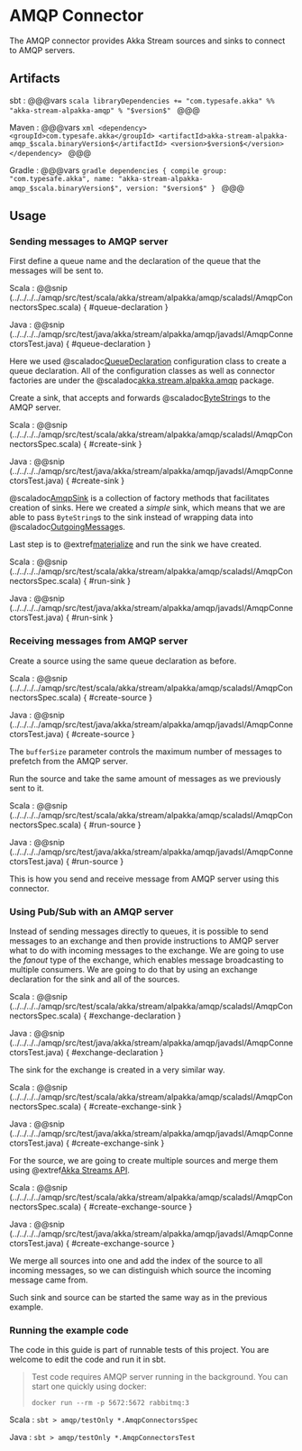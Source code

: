 # AMQP Connector

The AMQP connector provides Akka Stream sources and sinks to connect to AMQP servers.

## Artifacts

sbt
:   @@@vars
    ```scala
    libraryDependencies += "com.typesafe.akka" %% "akka-stream-alpakka-amqp" % "$version$"
    ```
    @@@

Maven
:   @@@vars
    ```xml
    <dependency>
      <groupId>com.typesafe.akka</groupId>
      <artifactId>akka-stream-alpakka-amqp_$scala.binaryVersion$</artifactId>
      <version>$version$</version>
    </dependency>
    ```
    @@@

Gradle
:   @@@vars
    ```gradle
    dependencies {
      compile group: "com.typesafe.akka", name: "akka-stream-alpakka-amqp_$scala.binaryVersion$", version: "$version$"
    }
    ```
    @@@

## Usage

### Sending messages to AMQP server

First define a queue name and the declaration of the queue that the messages will be sent to.

Scala
: @@snip (../../../../amqp/src/test/scala/akka/stream/alpakka/amqp/scaladsl/AmqpConnectorsSpec.scala) { #queue-declaration }

Java
: @@snip (../../../../amqp/src/test/java/akka/stream/alpakka/amqp/javadsl/AmqpConnectorsTest.java) { #queue-declaration }

Here we used @scaladoc[QueueDeclaration](akka.stream.alpakka.amqp.QueueDeclaration) configuration class to create a queue declaration. All of the configuration classes as well as connector factories are under the @scaladoc[akka.stream.alpakka.amqp](akka.stream.alpakka.amqp.package) package.

Create a sink, that accepts and forwards @scaladoc[ByteString](akka.util.ByteString)s to the AMQP server.

Scala
: @@snip (../../../../amqp/src/test/scala/akka/stream/alpakka/amqp/scaladsl/AmqpConnectorsSpec.scala) { #create-sink }

Java
: @@snip (../../../../amqp/src/test/java/akka/stream/alpakka/amqp/javadsl/AmqpConnectorsTest.java) { #create-sink }

@scaladoc[AmqpSink](akka.stream.alpakka.amqp.AmqpSink$) is a collection of factory methods that facilitates creation of sinks. Here we created a *simple* sink, which means that we are able to pass `ByteString`s to the sink instead of wrapping data into @scaladoc[OutgoingMessage](akka.stream.alpakka.amqp.OutgoingMessage)s.

Last step is to @extref[materialize](akka-docs:scala/stream/stream-flows-and-basics) and run the sink we have created.

Scala
: @@snip (../../../../amqp/src/test/scala/akka/stream/alpakka/amqp/scaladsl/AmqpConnectorsSpec.scala) { #run-sink }

Java
: @@snip (../../../../amqp/src/test/java/akka/stream/alpakka/amqp/javadsl/AmqpConnectorsTest.java) { #run-sink }

### Receiving messages from AMQP server

Create a source using the same queue declaration as before.

Scala
: @@snip (../../../../amqp/src/test/scala/akka/stream/alpakka/amqp/scaladsl/AmqpConnectorsSpec.scala) { #create-source }

Java
: @@snip (../../../../amqp/src/test/java/akka/stream/alpakka/amqp/javadsl/AmqpConnectorsTest.java) { #create-source }

The `bufferSize` parameter controls the maximum number of messages to prefetch from the AMQP server.

Run the source and take the same amount of messages as we previously sent to it.

Scala
: @@snip (../../../../amqp/src/test/scala/akka/stream/alpakka/amqp/scaladsl/AmqpConnectorsSpec.scala) { #run-source }

Java
: @@snip (../../../../amqp/src/test/java/akka/stream/alpakka/amqp/javadsl/AmqpConnectorsTest.java) { #run-source }

This is how you send and receive message from AMQP server using this connector.

### Using Pub/Sub with an AMQP server

Instead of sending messages directly to queues, it is possible to send messages to an exchange and then provide instructions to AMQP server what to do with incoming messages to the exchange. We are going to use the *fanout* type of the exchange, which enables message broadcasting to multiple consumers. We are going to do that by using an exchange declaration for the sink and all of the sources.

Scala
: @@snip (../../../../amqp/src/test/scala/akka/stream/alpakka/amqp/scaladsl/AmqpConnectorsSpec.scala) { #exchange-declaration }

Java
: @@snip (../../../../amqp/src/test/java/akka/stream/alpakka/amqp/javadsl/AmqpConnectorsTest.java) { #exchange-declaration }

The sink for the exchange is created in a very similar way.

Scala
: @@snip (../../../../amqp/src/test/scala/akka/stream/alpakka/amqp/scaladsl/AmqpConnectorsSpec.scala) { #create-exchange-sink }

Java
: @@snip (../../../../amqp/src/test/java/akka/stream/alpakka/amqp/javadsl/AmqpConnectorsTest.java) { #create-exchange-sink }

For the source, we are going to create multiple sources and merge them using @extref[Akka Streams API](akka-docs:scala/stream/stages-overview).

Scala
: @@snip (../../../../amqp/src/test/scala/akka/stream/alpakka/amqp/scaladsl/AmqpConnectorsSpec.scala) { #create-exchange-source }

Java
: @@snip (../../../../amqp/src/test/java/akka/stream/alpakka/amqp/javadsl/AmqpConnectorsTest.java) { #create-exchange-source }

We merge all sources into one and add the index of the source to all incoming messages, so we can distinguish which source the incoming message came from.

Such sink and source can be started the same way as in the previous example.

### Running the example code

The code in this guide is part of runnable tests of this project. You are welcome to edit the code and run it in sbt.

> Test code requires AMQP server running in the background. You can start one quickly using docker:
>
> `docker run --rm -p 5672:5672 rabbitmq:3`

Scala
:   ```
    sbt
    > amqp/testOnly *.AmqpConnectorsSpec
    ```

Java
:   ```
    sbt
    > amqp/testOnly *.AmqpConnectorsTest
    ```
